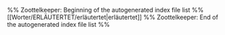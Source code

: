 %% Zoottelkeeper: Beginning of the autogenerated index file list  %%
 [[Worter/ERLÄUTERTET/erläutertet|erläutertet]]
%% Zoottelkeeper: End of the autogenerated index file list  %%

